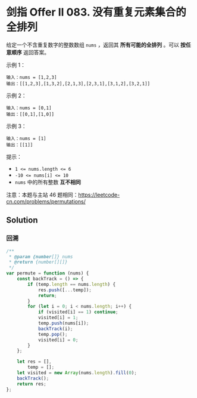 # 剑指 Offer II 083. 没有重复元素集合的全排列

给定一个不含重复数字的整数数组 `nums` ，返回其 **所有可能的全排列** 。可以 **按任意顺序** 返回答案。

示例 1：

```
输入：nums = [1,2,3]
输出：[[1,2,3],[1,3,2],[2,1,3],[2,3,1],[3,1,2],[3,2,1]]
```

示例 2：

```
输入：nums = [0,1]
输出：[[0,1],[1,0]]
```

示例 3：

```
输入：nums = [1]
输出：[[1]]
```

提示：

-   `1 <= nums.length <= 6`
-   `-10 <= nums[i] <= 10`
-   `nums` 中的所有整数 **互不相同**

注意：本题与主站 46 题相同：https://leetcode-cn.com/problems/permutations/

## Solution

### 回溯

```javascript
/**
 * @param {number[]} nums
 * @return {number[][]}
 */
var permute = function (nums) {
    const backTrack = () => {
        if (temp.length == nums.length) {
            res.push([...temp]);
            return;
        }
        for (let i = 0; i < nums.length; i++) {
            if (visited[i] == 1) continue;
            visited[i] = 1;
            temp.push(nums[i]);
            backTrack(i);
            temp.pop();
            visited[i] = 0;
        }
    };

    let res = [],
        temp = [];
    let visited = new Array(nums.length).fill(0);
    backTrack();
    return res;
};
```
